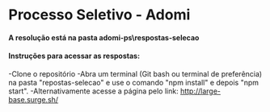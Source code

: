 # Processo Seletivo - Adomi 

#### A resolução está na pasta adomi-ps\respostas-selecao

#### Instruções para acessar as respostas:
-Clone o repositório 
-Abra um terminal (Git bash ou terminal de preferência) na pasta "repostas-selecao" e use o comando "npm install" e depois "npm start".
-Alternativamente acesse a página pelo link: http://large-base.surge.sh/

